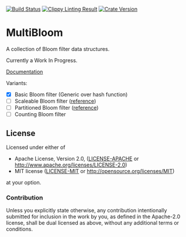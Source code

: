 [![Build Status](https://travis-ci.org/bitdivision/multibloom.svg?branch=master)](https://travis-ci.org/bitdivision/multibloom) [![Clippy Linting Result](https://clippy.bashy.io/github/bitdivision/multibloom/master/badge.svg)](https://clippy.bashy.io/github/bitdivision/multibloom/master/log) [![Crate Version](https://img.shields.io/crates/v/multibloom.svg)](https://crates.io/crates/multibloom)

# MultiBloom

A collection of Bloom filter data structures.

Currently a Work In Progress.

[Documentation]()

Variants:

 - [x] Basic Bloom filter (Generic over hash function)
 - [ ] Scaleable Bloom filter ([reference](http://gsd.di.uminho.pt/members/cbm/ps/dbloom.pdf))
 - [ ] Partitioned Bloom filter ([reference](http://gsd.di.uminho.pt/members/cbm/ps/dbloom.pdf))
 - [ ] Counting Bloom filter

## License

Licensed under either of

 * Apache License, Version 2.0, ([LICENSE-APACHE](LICENSE-APACHE) or http://www.apache.org/licenses/LICENSE-2.0)
 * MIT license ([LICENSE-MIT](LICENSE-MIT) or http://opensource.org/licenses/MIT)

at your option.

### Contribution

Unless you explicitly state otherwise, any contribution intentionally submitted
for inclusion in the work by you, as defined in the Apache-2.0 license, shall be dual licensed as above, without any
additional terms or conditions.
